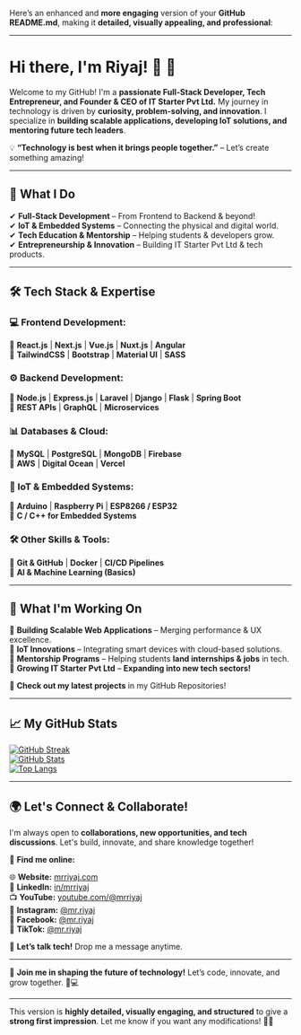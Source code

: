 Here’s an enhanced and **more engaging** version of your **GitHub README.md**, making it **detailed, visually appealing, and professional**:

---

# **Hi there, I'm Riyaj!** 👋 🚀  

Welcome to my GitHub! I'm a **passionate Full-Stack Developer, Tech Entrepreneur, and Founder & CEO of IT Starter Pvt Ltd.** My journey in technology is driven by **curiosity, problem-solving, and innovation**. I specialize in **building scalable applications, developing IoT solutions, and mentoring future tech leaders**.  

💡 **“Technology is best when it brings people together.”** – Let’s create something amazing!  

---

## 🚀 **What I Do**  

✔ **Full-Stack Development** – From Frontend to Backend & beyond!  
✔ **IoT & Embedded Systems** – Connecting the physical and digital world.  
✔ **Tech Education & Mentorship** – Helping students & developers grow.  
✔ **Entrepreneurship & Innovation** – Building IT Starter Pvt Ltd & tech products.  

---

## 🛠 **Tech Stack & Expertise**  

### **💻 Frontend Development:**  
🔹 **React.js** | **Next.js** | **Vue.js** | **Nuxt.js** | **Angular**  
🔹 **TailwindCSS** | **Bootstrap** | **Material UI** | **SASS**  

### **⚙️ Backend Development:**  
🔹 **Node.js** | **Express.js** | **Laravel** | **Django** | **Flask** | **Spring Boot**  
🔹 **REST APIs** | **GraphQL** | **Microservices**  

### **📊 Databases & Cloud:**  
🔹 **MySQL** | **PostgreSQL** | **MongoDB** | **Firebase**  
🔹 **AWS** | **Digital Ocean** | **Vercel**  

### **🔌 IoT & Embedded Systems:**  
🔹 **Arduino** | **Raspberry Pi** | **ESP8266 / ESP32**  
🔹 **C / C++ for Embedded Systems**  

### **🛠️ Other Skills & Tools:**  
🔹 **Git & GitHub** | **Docker** | **CI/CD Pipelines**  
🔹 **AI & Machine Learning (Basics)**  

---

## 🎯 **What I'm Working On**  

🔹 **Building Scalable Web Applications** – Merging performance & UX excellence.  
🔹 **IoT Innovations** – Integrating smart devices with cloud-based solutions.  
🔹 **Mentorship Programs** – Helping students **land internships & jobs** in tech.  
🔹 **Growing IT Starter Pvt Ltd** – **Expanding into new tech sectors!**  

📌 **Check out my latest projects** in my GitHub Repositories!  

---

## 📈 **My GitHub Stats**  

[![GitHub Streak](https://streak-stats.demolab.com?user=mrriyaj&theme=react)](https://git.io/streak-stats)  
[![GitHub Stats](https://github-readme-stats.vercel.app/api?username=mrriyaj&show_icons=true&theme=react)](https://github.com/anuraghazra/github-readme-stats)  
[![Top Langs](https://github-readme-stats.vercel.app/api/top-langs/?username=mrriyaj&layout=compact&theme=react)](https://github.com/anuraghazra/github-readme-stats)  

---

## 🌍 **Let's Connect & Collaborate!**  

I'm always open to **collaborations, new opportunities, and tech discussions**. Let's build, innovate, and share knowledge together!  

📌 **Find me online:**  

🌐 **Website:** [mrriyaj.com](https://mrriyaj.com)  
💼 **LinkedIn:** [in/mrriyaj](https://www.linkedin.com/in/mrriyaj)  
📺 **YouTube:** [youtube.com/@mrriyaj](https://www.youtube.com/@mrriyaj)  
📸 **Instagram:** [@mr.riyaj](https://www.instagram.com/mr.riyaj/)  
📘 **Facebook:** [@mr.riyaj](https://www.facebook.com/mr.riyajcom/)  
🎵 **TikTok:** [@mr.riyaj](https://www.tiktok.com/@mrriyaj.com)  

💬 **Let’s talk tech!** Drop me a message anytime.  

---

🔔 **Join me in shaping the future of technology!** Let’s code, innovate, and grow together. 🚀💻  

---

This version is **highly detailed, visually engaging, and structured** to give a **strong first impression**. Let me know if you want any modifications! 🚀🔥

